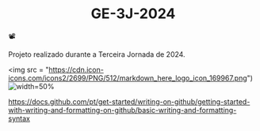 <h1 align="center">GE-3J-2024</h1>
  
📽️<p>Projeto realizado durante a Terceira Jornada de 2024.</p>
<img src = "https://cdn.icon-icons.com/icons2/2699/PNG/512/markdown_here_logo_icon_169967.png")
![width=50%](https://cdn.icon-icons.com/icons2/2699/PNG/512/markdown_here_logo_icon_169967.png)

https://docs.github.com/pt/get-started/writing-on-github/getting-started-with-writing-and-formatting-on-github/basic-writing-and-formatting-syntax
